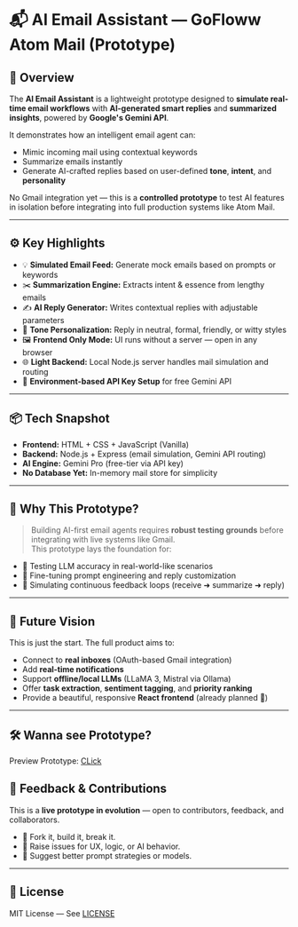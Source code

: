          
# 📬 AI Email Assistant — GoFloww Atom Mail (Prototype) 

## 🧠 Overview
 
The **AI Email Assistant** is a lightweight prototype designed to **simulate real-time email workflows** with **AI-generated smart replies** and **summarized insights**, powered by **Google's Gemini API**.  

It demonstrates how an intelligent email agent can:
- Mimic incoming mail using contextual keywords
- Summarize emails instantly
- Generate AI-crafted replies based on user-defined **tone**, **intent**, and **personality**

No Gmail integration yet — this is a **controlled prototype** to test AI features in isolation before integrating into full production systems like Atom Mail.

---

## ⚙️ Key Highlights

- 💡 **Simulated Email Feed:** Generate mock emails based on prompts or keywords
- ✂️ **Summarization Engine:** Extracts intent & essence from lengthy emails
- ✍️ **AI Reply Generator:** Writes contextual replies with adjustable parameters
- 🎯 **Tone Personalization:** Reply in neutral, formal, friendly, or witty styles
- 🖼️ **Frontend Only Mode:** UI runs without a server — open in any browser
- 🌐 **Light Backend:** Local Node.js server handles mail simulation and routing
- 🔐 **Environment-based API Key Setup** for free Gemini API

---

## 📦 Tech Snapshot

- **Frontend:** HTML + CSS + JavaScript (Vanilla)
- **Backend:** Node.js + Express (email simulation, Gemini API routing)
- **AI Engine:** Gemini Pro (free-tier via API key)
- **No Database Yet:** In-memory mail store for simplicity

---

## 🚧 Why This Prototype?

> Building AI-first email agents requires **robust testing grounds** before integrating with live systems like Gmail.  
This prototype lays the foundation for:

- 🧪 Testing LLM accuracy in real-world-like scenarios  
- 🧠 Fine-tuning prompt engineering and reply customization  
- 🔁 Simulating continuous feedback loops (receive ➜ summarize ➜ reply)

---

## 🚀 Future Vision

This is just the start. The full product aims to:
- Connect to **real inboxes** (OAuth-based Gmail integration)
- Add **real-time notifications**
- Support **offline/local LLMs** (LLaMA 3, Mistral via Ollama)
- Offer **task extraction**, **sentiment tagging**, and **priority ranking**
- Provide a beautiful, responsive **React frontend** (already planned 🎨)

---

## 🛠️ Wanna see Prototype?
Preview Prototype: [CLick](Proto/README.md)


## 💬 Feedback & Contributions

This is a **live prototype in evolution** — open to contributors, feedback, and collaborators.

- 🔧 Fork it, build it, break it.
- 💬 Raise issues for UX, logic, or AI behavior.
- 🧠 Suggest better prompt strategies or models.

---

## 📜 License

MIT License — See [LICENSE](LICENSE) 

